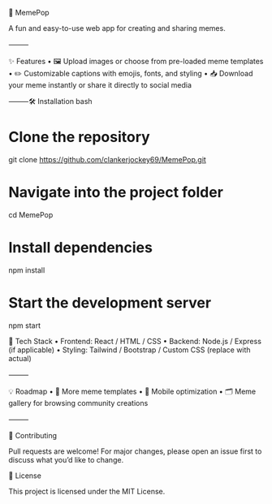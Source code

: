 🎉 MemePop

A fun and easy-to-use web app for creating and sharing memes.

⸻

✨ Features
	•	🖼 Upload images or choose from pre-loaded meme templates
	•	✏ Customizable captions with emojis, fonts, and styling
	•	📥 Download your meme instantly or share it directly to social media

⸻🛠 Installation
bash 
# Clone the repository
git clone https://github.com/clankerjockey69/MemePop.git

# Navigate into the project folder
cd MemePop

# Install dependencies
npm install

# Start the development server
npm start

🧰 Tech Stack
	•	Frontend: React / HTML / CSS
	•	Backend: Node.js / Express (if applicable)
	•	Styling: Tailwind / Bootstrap / Custom CSS (replace with actual)

⸻

💡 Roadmap
	•	🎨 More meme templates
	•	📱 Mobile optimization
	•	🗂 Meme gallery for browsing community creations

⸻

🤝 Contributing

Pull requests are welcome! For major changes, please open an issue first to discuss what you’d like to change.

📜 License

This project is licensed under the MIT License.
